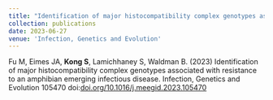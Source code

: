 ```yaml
---
title: "Identification of major histocompatibility complex genotypes associated with resistance to an amphibian emerging infectious disease"
collection: publications
date: 2023-06-27
venue: 'Infection, Genetics and Evolution'
---
```

Fu M, Eimes JA, **Kong S**, Lamichhaney S, Waldman B. (2023) Identification of major histocompatibility complex genotypes associated with resistance to an amphibian emerging infectious disease. Infection, Genetics and Evolution 105470 doi:[doi.org/10.1016/j.meegid.2023.105470](https://doi.org/10.1016/j.meegid.2023.105470)